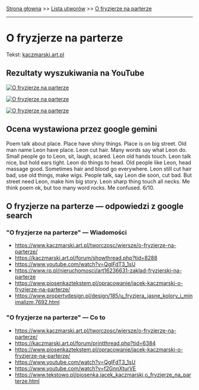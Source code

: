 [Strona głowna](../index.md) >> [Lista utworów](../list.md) >> [O fryzjerze na parterze](359.md)

---

# O fryzjerze na parterze

Tekst: [kaczmarski.art.pl](https://www.kaczmarski.art.pl/tworczosc/wiersze/o-fryzjerze-na-parterze/)

## Rezultaty wyszukiwania na YouTube

[![O fryzjerze na parterze](http://img.youtube.com/vi/QglFdT3_1sU/0.jpg)](https://www.youtube.com/watch?v=QglFdT3_1sU "Jacek Kaczmarski - O fryzjerze na parterze - YouTube")

[![O fryzjerze na parterze](http://img.youtube.com/vi/E-NF1HyBehk/0.jpg)](https://www.youtube.com/watch?v=E-NF1HyBehk "Artur Wolski - O fryzjerze na parterze Jacek Kaczmarski - YouTube")

[![O fryzjerze na parterze](http://img.youtube.com/vi/9WsIX8qMF8w/0.jpg)](https://www.youtube.com/watch?v=9WsIX8qMF8w "Jakub Kwaśniewski - O fryzjerze na parterze  Czaty Zamkowe 2016 - YouTube")

## Ocena wystawiona przez google gemini

Poem talk about place. Place have shiny things. Place is on big street. Old man name Leon have place. Leon cut hair. Many words say what Leon do. Small people go to Leon, sit, laugh, scared. Leon old hands touch. Leon talk nice, but hold ears tight. Leon do things to head. Old people like Leon, head massage good. Sometimes hair and blood go everywhere. Leon still cut hair bad, use old things, make wigs. People talk, say Leon die soon, cut bad. But street need Leon, make him big story. Leon sharp thing touch all necks. Me think poem ok, but too many word rocks. Me confused. 6/10.


## O fryzjerze na parterze — odpowiedzi z google search

### "O fryzjerze na parterze" — Wiadomości

 - <https://www.kaczmarski.art.pl/tworczosc/wiersze/o-fryzjerze-na-parterze/>
 - <https://kaczmarski.art.pl/forum/showthread.php?tid=8288>
 - <https://www.youtube.com/watch?v=QglFdT3_1sU>
 - <https://www.rp.pl/nieruchomosci/art16236631-zaklad-fryzjerski-na-parterze>
 - <https://www.piosenkaztekstem.pl/opracowanie/jacek-kaczmarski-o-fryzjerze-na-parterze/>
 - <https://www.propertydesign.pl/design/185/u_fryzjera_jasne_kolory_i_minimalizm,7692.html>

### "O fryzjerze na parterze" — Co to

 - <https://www.kaczmarski.art.pl/tworczosc/wiersze/o-fryzjerze-na-parterze/>
 - <https://kaczmarski.art.pl/forum/printthread.php?tid=6384>
 - <https://www.piosenkaztekstem.pl/opracowanie/jacek-kaczmarski-o-fryzjerze-na-parterze/>
 - <https://www.youtube.com/watch?v=QglFdT3_1sU>
 - <https://www.youtube.com/watch?v=f2GnnXturVE>
 - <https://www.tekstowo.pl/piosenka,jacek_kaczmarski,o_fryzjerze_na_parterze.html>

